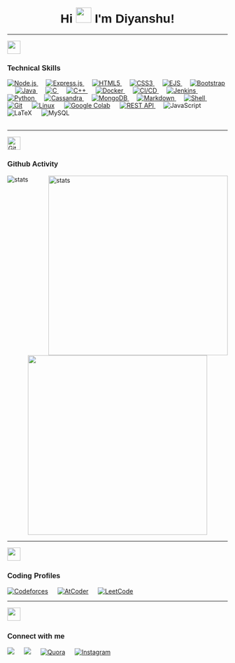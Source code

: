 <head>
    <link href="https://fonts.googleapis.com/css2?family=Google+Sans:wght@400;700&display=swap" rel="stylesheet">
</head>

<h1 align="center" style="font-family: 'Google Sans', sans-serif;">
    <b>Hi <img src="https://media.giphy.com/media/hvRJCLFzcasrR4ia7z/giphy.gif" width="35"> I'm Diyanshu!</b> 
</h1>

<hr>

<img src="https://media.giphy.com/media/ksE9feSa2b4V2GYwY4/giphy.gif" width="30px">
<h3 style="font-family: 'Google Sans', sans-serif;">Technical Skills </h3>

<p align="left"> 
  <a href="https://nodejs.org"><img alt="Node.js" src="https://img.shields.io/badge/Node.js-339933?style=for-the-badge&logo=node.js&logoColor=white"/>
  </a>
  &emsp;
  <a href="https://expressjs.com">
    <img alt="Express.js" src="https://img.shields.io/badge/Express.js-000000?style=for-the-badge&logo=express&logoColor=white"/>
  </a>
  &emsp;
  <a href="">
    <img alt="HTML5" src="https://img.shields.io/badge/HTML5-E34F26?style=for-the-badge&logo=html5&logoColor=white"/>
  </a>
  &emsp;
    <a href="">
    <img alt="CSS3" src="https://img.shields.io/badge/CSS3-1572B6?style=for-the-badge&logo=css3&logoColor=white"/>
  </a>
  &emsp;
  <a href="">
    <img alt="EJS" src="https://img.shields.io/badge/EJS-1999B9?style=for-the-badge"/>
  </a>
  &emsp;
  <a href="">
    <img alt="Bootstrap" src="https://img.shields.io/badge/Bootstrap-563D7C?style=for-the-badge&logo=bootstrap&logoColor=white"/>
  </a>
  &emsp;
  <a href="https://www.java.com/en/">
    <img alt="Java" src="https://img.shields.io/badge/Java-ED8B00?style=for-the-badge&logo=java&logoColor=white"/>
  </a>
  &emsp;
  <a href="">
    <img alt="C" src="https://img.shields.io/badge/C-00599C?style=for-the-badge&logo=c&logoColor=white"/>
  </a>
  &emsp;
  <a href="">
    <img alt="C++" src="https://img.shields.io/badge/C%2B%2B-00599C?style=for-the-badge&logo=c%2B%2B&logoColor=white"/>
  </a>
  &emsp;

  <a href="https://www.docker.com/get-started/">
    <img alt="Docker" src="https://img.shields.io/badge/Docker-2496ED?style=for-the-badge&logo=docker&logoColor=white"/>
</a>
&emsp;
<a href="#">
    <img alt="CI/CD" src="https://img.shields.io/badge/CI%2FCD-44CC11?style=for-the-badge"/>
</a>
&emsp;
<a href="https://www.jenkins.io/">
    <img alt="Jenkins" src="https://img.shields.io/badge/Jenkins-D24939?style=for-the-badge&logo=jenkins&logoColor=white"/>
</a>
&emsp;
<a href="https://python.org/">
    <img alt="Python" src="https://img.shields.io/badge/Python-FFD43B?style=for-the-badge&logo=python&logoColor=darkgreen"/>
  </a>
  &emsp;
<a href="https://cassandra.apache.org/_/index.html">
    <img alt="Cassandra" src="https://img.shields.io/badge/Cassandra-1287B1?style=for-the-badge&logo=apache%20cassandra&logoColor=white"/>
</a>
&emsp;
<a href="https://www.mongodb.com/">
    <img alt="MongoDB" src="https://img.shields.io/badge/MongoDB-47A248?style=for-the-badge&logo=mongodb&logoColor=white"/>
</a>
&emsp;
   <a href="" target="_blank"> 
    <img alt="Markdown" src="https://img.shields.io/badge/Markdown-000000?style=for-the-badge&logo=markdown&logoColor=white"/>
  </a>
  &emsp;
     <a href="" target="_blank"> 
    <img alt="Shell" src="https://img.shields.io/badge/Shell_Script-121011?style=for-the-badge&logo=gnu-bash&logoColor=white"/>
  </a>
  &emsp;
    <a href="#"><img alt="Git" src="https://img.shields.io/badge/Git-F05032?style=for-the-badge&logo=git&logoColor=white"></a>
  &emsp;
    <a href="#"><img alt="Linux" src="https://img.shields.io/badge/Linux-FCC624?style=for-the-badge&logo=linux&logoColor=black"></a>
  &emsp;
    <a href="#"><img alt="Google Colab" src="https://img.shields.io/badge/Colab-F9AB00?style=for-the-badge&logo=googlecolab&color=525252"></a>
  &emsp;
  <a href="">
    <img alt="REST API" src="https://img.shields.io/badge/REST%20API-FF5733?style=for-the-badge"/>
</a>
&emsp;
  <img alt='JavaScript' src='https://img.shields.io/badge/javascript-%23323330.svg?style=for-the-badge&logo=javascript&logoColor=%23F7DF1E'> 
  &emsp;
  <img alt='LaTeX' src='https://img.shields.io/badge/latex-%23008080.svg?style=for-the-badge&logo=latex&logoColor=white'> 
  &emsp;
  <img alt='MySQL' src='https://img.shields.io/badge/mysql-%2300f.svg?style=for-the-badge&logo=mysql&logoColor=white'><br>
  &emsp;

</p>

<hr>

<img align="center" src="https://media.giphy.com/media/iY8CRBdQXODJSCERIr/giphy.gif" height="30px" width="30px" alt="Git"/>&nbsp;
<h3 style="font-family: 'Google Sans', sans-serif;">Github Activity</h3>

<p><img align="left" src="https://github-readme-stats.vercel.app/api/top-langs?username=divyanshu-kushwaha&show_icons=true&locale=en&layout=compact&theme=chartreuse-dark&hide_border=true" alt="stats" /></p>
<p>&nbsp;<img align="right" src="https://github-readme-stats.vercel.app/api?username=divyanshu-kushwaha&show_icons=true&locale=en&theme=chartreuse-dark&hide_border=true" alt="stats" width="410" /></p>
<br><br><br><br> <br><br><br>
<p align="center">
    <img width="410" src="https://github-readme-streak-stats.herokuapp.com/?user=divyanshu-kushwaha&theme=chartreuse-dark&hide_border=true" />
  </a>
</p>

<hr>

<img src="https://media.giphy.com/media/QssGEmpkyEOhBCb7e1/giphy.gif" height="30px"  width="30px"> &nbsp;
<h3 style="font-family: 'Google Sans', sans-serif;">Coding Profiles</h3>

<p>
<a href="https://codeforces.com/profile/archived_spark"><img src="https://badges.joonhyung.xyz/codeforces/archived_spark.svg" alt="Codeforces"></a>
&emsp;
<a href="https://atcoder.jp/users/archived_spark"><img src="https://cp-logo.vercel.app/atcoder/archived_spark?logo=true" alt="AtCoder" /></a>
&emsp;
<a href="https://leetcode.com/archived_spark/"><img src="https://cp-logo.vercel.app/leetcode/archived_spark?logo=true" alt="LeetCode" /></a>
</p>

<hr>

<img src="https://media.giphy.com/media/Zcc3ZeeZ5ztdw1oNSB/giphy.gif" height="30px" width="30px"> &nbsp;
<h3 style="font-family: 'Google Sans', sans-serif;">Connect with me</h3>

<p>
<a target="_blank" href="http://www.linkedin.com/in/dkdivyanshu118"><img src="https://img.shields.io/badge/-LinkedIn-0077B5?style=for-the-badge&logo=Linkedin&logoColor=white"></img></a>
&emsp;
<a target="_blank" href="mailto:divyanshukushwaha654@gmail.com"
><img src="https://img.shields.io/badge/-Gmail-D14836?style=for-the-badge&logo=Gmail&logoColor=white"></img></a>
&emsp;
<a href="https://www.quora.com/profile/divyanshu-kushwaha-12"><img src="https://img.shields.io/badge/Quora-B92B27?style=for-the-badge&logo=quora" alt="Quora" /></a>
&emsp;
<a href="https://www.instagram.com/archived_spark/">
  <img src="https://img.shields.io/badge/Instagram-E4405F?style=for-the-badge&logo=instagram&logoColor=white" alt="Instagram" />
</a>


<br>
</p>
